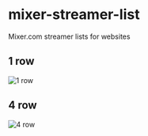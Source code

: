 # mixer-streamer-list
Mixer.com streamer lists for websites
## 1 row
![1 row](http://msft.online/msftserver_files/64a52e_83b2f7e6c2d5478fa74e287e5032894c-mv2.png)
## 4 row
![4 row](http://msft.online/msftserver_files/64a52e_9ea51c420d554c378e8d4af68f1bd7fe-mv2.png)
